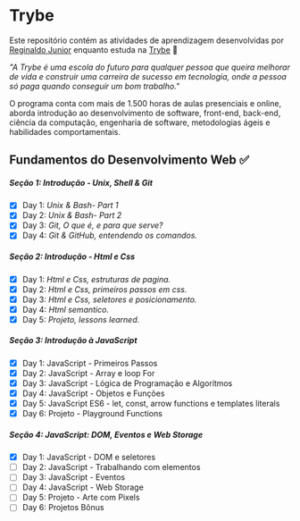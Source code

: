 # Trybe

Este repositório contém as atividades de aprendizagem desenvolvidas por [Reginaldo Junior](https://www.linkedin.com/in/reginaldogoesjunior/) enquanto estuda na [Trybe](https://www.betrybe.com/) :rocket:

_"A Trybe é uma escola do futuro para qualquer pessoa que queira melhorar de vida e construir uma carreira de sucesso em tecnologia, onde a pessoa só paga quando conseguir um bom trabalho."_

O programa conta com mais de 1.500 horas de aulas presenciais e online, aborda introdução ao desenvolvimento de software, front-end, back-end, ciência da computação, engenharia de software, metodologias ágeis e habilidades comportamentais.

## Fundamentos do Desenvolvimento Web :white_check_mark:

##### Seção 1: Introdução - Unix, Shell & Git

- [x] Day 1: _Unix & Bash- Part 1_
- [X] Day 2: _Unix & Bash- Part 2_
- [X] Day 3: _Git, O que é, e para que serve?_
- [X] Day 4: _Git & GitHub, entendendo os comandos._

##### Seção 2: Introdução - Html e Css

- [X] Day 1: _Html e Css, estruturas de pagina._
- [X] Day 2: _Html e Css, primeiros passos em css._
- [X] Day 3: _Html e Css, seletores e posicionamento._
- [X] Day 4: _Html semantico._
- [X] Day 5: _Projeto, lessons learned._

##### Seção 3: Introdução à JavaScript
- [X] Day 1: JavaScript - Primeiros Passos
- [X] Day 2: JavaScript - Array e loop For
- [X] Day 3: JavaScript - Lógica de Programação e Algorítmos
- [X] Day 4: JavaScript - Objetos e Funções
- [x] Day 5: JavaScript ES6 - let, const, arrow functions e templates literals
- [x] Day 6: Projeto - Playground Functions

##### Seção 4: JavaScript: DOM, Eventos e Web Storage
- [x] Day 1: JavaScript - DOM e seletores
- [ ] Day 2: JavaScript - Trabalhando com elementos
- [ ] Day 3: JavaScript - Eventos
- [ ] Day 4: JavaScript - Web Storage
- [ ] Day 5: Projeto - Arte com Pixels
- [ ] Day 6: Projetos Bônus
